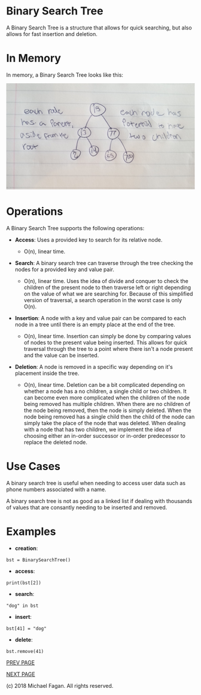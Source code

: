 # Binary Search Tree

A Binary Search Tree is a structure that allows for quick searching, but also allows for fast insertion and deletion.

# In Memory

In memory, a Binary Search Tree looks like this:

![Image of Binary Search Tree in Memory](images/bst_memory.jpg)

# Operations

A Binary Search Tree supports the following operations:

* **Access**: Uses a provided key to search for its relative node.
  * O(n), linear time.

* **Search**: A binary search tree can traverse through the tree checking the nodes for a provided key and value pair.
  * O(n), linear time. Uses the idea of divide and conquer to check the children of the present node to then traverse left or right depending on the value of what we are searching for. Because of this simplified version of traversal, a search operation in the worst case is only O(n).

* **Insertion**: A node with a key and value pair can be compared to each node in a tree until there is an empty place at the end of the tree.
  * O(n), linear time. Insertion can simply be done by comparing values of nodes to the present value being inserted. This allows for quick traversal through the tree to a point where there isn't a node present and the value can be inserted.

* **Deletion**: A node is removed in a specific way depending on it's placement inside the tree.
  * O(n), linear time. Deletion can be a bit complicated depending on whether a node has a no children, a single child or two children. It can become even more complicated when the children of the node being removed has multiple children. When there are no children of the node being removed, then the node is simply deleted. When the node being removed has a single child then the child of the node can simply take the place of the node that was deleted. When dealing with a node that has two children, we implement the idea of choosing either an in-order successor or in-order predecessor to replace the deleted node.

# Use Cases

A binary search tree is useful when needing to access user data such as phone numbers associated with a name.

A binary search tree is not as good as a linked list if dealing with thousands of values that are consantly needing to be inserted and removed.

# Examples

* **creation**:

~~~
bst = BinarySearchTree()
~~~

* **access**:

~~~
print(bst[2])
~~~

* **search**:

~~~
"dog" in bst
~~~

* **insert**:

~~~
bst[41] = "dog"
~~~

* **delete**:

~~~
bst.remove(41)
~~~

[PREV PAGE](dictionary.md)

[NEXT PAGE](avltree.md)

(c) 2018 Michael Fagan. All rights reserved.
